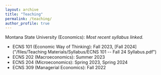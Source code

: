 ```yaml
---
layout: archive
title: "Teaching"
permalink: /teaching/
author_profile: true
---
```


Montana State University (Economics):
*Most recent syllabus linked.*

- ECNS 101 (Economic Way of Thinking): Fall 2023, [Fall 2024]("/files/Teaching Materials/Syllabus/ECNS 101 -- Fall 24 Syllabus.pdf")
- ECNS 202 (Macroeconomics): Summer 2023
- ECNS 204 (Microeconomics): Spring 2023, Spring 2024
- ECNS 309 (Managerial Economics): Fall 2022
